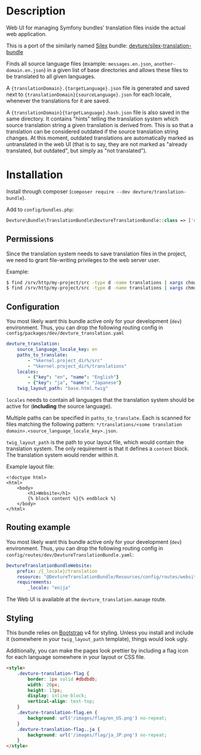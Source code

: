 # Description

Web UI for managing Symfony bundles' translation files inside the actual web application.

This is a port of the similarly named [Silex](https://silex.symfony.com/) bundle: [devture/silex-translation-bundle](https://github.com/devture/silex-translation-bundle)

Finds all source language files (example: `messages.en.json`, `another-domain.en.json`) in a given list of base directories and allows these files to be translated to all given languages.

A `{translationDomain}.{targetLanguage}.json` file is generated and saved next to `{translationDomain}{sourceLanguage}.json` for each locale, whenever the translations for it are saved.

A `{translationDomain}{targetLanguage}.hash.json` file is also saved in the same directory.
It contains "hints" telling the translation system which source translation string a given translation is derived from. This is so that a translation can be considered outdated if the source translation string changes.
At this moment, outdated translations are automatically marked as untranslated in the web UI (that is to say, they are not marked as "already translated, but outdated", but simply as "not translated").


# Installation

Install through composer (`composer require --dev devture/translation-bundle`).

Add to `config/bundles.php`:

```php
Devture\Bundle\TranslationBundle\DevtureTranslationBundle::class => ['dev' => true],
```

## Permissions

Since the translation system needs to save translation files in the project, we need to grant file-writing privileges
to the web server user.

Example:

```bash
$ find /srv/http/my-project/src -type d -name translations | xargs chown :http
$ find /srv/http/my-project/src -type d -name translations | xargs chmod g+w
```


## Configuration

You most likely want this bundle active only for your development (`dev`) environment.
Thus, you can drop the following routing config in `config/packages/dev/devture_translation.yaml`

```yaml
devture_translation:
    source_language_locale_key: en
    paths_to_translate:
        - "%kernel.project_dir%/src"
        - "%kernel.project_dir%/translations"
    locales:
        - {"key": "en", "name": "English"}
        - {"key": "ja", "name": "Japanese"}
    twig_layout_path: "base.html.twig"
```

`locales` needs to contain all languages that the translation system should be active for (**including** the source language).

Multiple paths can be specified in `paths_to_translate`.
Each is scanned for files matching the following pattern: `*/translations/<some translation domain>.<source_language_locale_key>.json`.

`twig_layout_path` is the path to your layout file, which would contain the translation system.
The only requirement is that it defines a `content` block. The translation system would render within it.

Example layout file:

```twig
<!doctype html>
<html>
	<body>
		<h1>Website</h1>
		{% block content %}{% endblock %}
	</body>
</html>
```


## Routing example

You most likely want this bundle active only for your development (`dev`) environment.
Thus, you can drop the following routing config in `config/routes/dev/DevtureTranslationBundle.yaml`:

```yaml
DevtureTranslationBundleWebsite:
    prefix: /{_locale}/translation
    resource: "@DevtureTranslationBundle/Resources/config/routes/website.yaml"
    requirements:
        _locale: "en|ja"
```

The Web UI is available at the `devture_translation.manage` route.


## Styling

This bundle relies on [Bootstrap](http://getbootstrap.com/) v4 for styling.
Unless you install and include it (somewhere in your `twig_layout_path` template), things would look ugly.

Additionally, you can make the pages look prettier by including a flag icon for each language somewhere in your layout or CSS file.

```html
<style>
	.devture-translation-flag {
		border: 1px solid #dbdbdb;
		width: 20px;
		height: 13px;
		display: inline-block;
		vertical-align: text-top;
	}
	.devture-translation-flag.en {
		background: url('/images/flag/en_US.png') no-repeat;
	}
	.devture-translation-flag..ja {
		background: url('/images/flag/ja_JP.png') no-repeat;
	}
</style>
```

